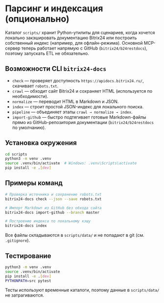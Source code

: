 # Парсинг и индексация (опционально)

Каталог `scripts/` хранит Python-утилиты для сценариев, когда хочется локально закэшировать документацию Bitrix24 или построить собственный индекс (например, для офлайн-режима). Основной MCP-сервер теперь работает напрямую с GitHub (`bitrix24/b24restdocs`), поэтому запускать ETL не обязательно.

## Возможности CLI `bitrix24-docs`

- `check` — проверяет доступность `https://apidocs.bitrix24.ru/`, скачивает `robots.txt`.
- `crawl` — обходит сайт Bitrix24 и сохраняет HTML (используется по необходимости).
- `normalize` — переводит HTML в Markdown и JSON.
- `index` — строит простой JSON-индекс для локального поиска.
- `pipeline` — объединяет этапы `crawl → normalize → index`.
- `import-github` — быстро подтягивает готовые Markdown-файлы прямо из GitHub-репозитория документации (`bitrix24/b24restdocs` по умолчанию).

## Установка окружения

```bash
cd scripts
python3 -m venv .venv
source .venv/bin/activate  # Windows: .venv\Scripts\activate
pip install -e .[dev]
```

## Примеры команд

```bash
# Проверка источника и сохранение robots.txt
bitrix24-docs check --json --save robots.txt

# Импорт Markdown из GitHub без обхода сайта
bitrix24-docs import-github --branch master

# Построение индекса по локальному кэшу
bitrix24-docs index
```

Все файлы складываются в `scripts/data/` и не попадают в git (см. `.gitignore`).

## Тестирование

```bash
python3 -m venv .venv
source .venv/bin/activate
pip install -e .[dev]
PYTHONPATH=src pytest
```

Тесты используют временные каталоги, поэтому данные в `scripts/data/` не затрагиваются.
